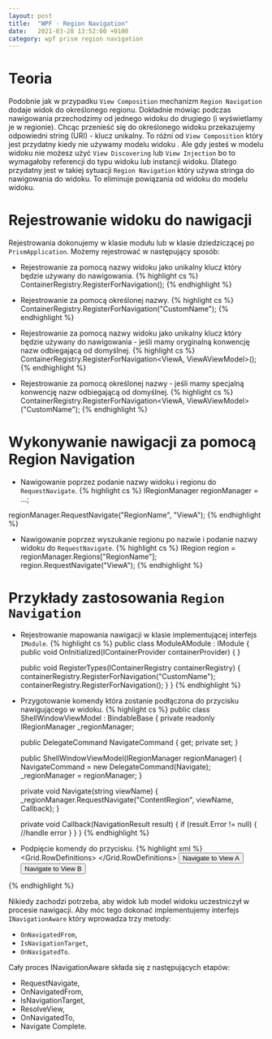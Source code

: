 ```yaml
---
layout: post
title:  "WPF - Region Navigation"
date:   2021-03-28 13:52:00 +0100
category: wpf prism region navigation
---
```

# Teoria
Podobnie jak w przypadku `View Composition` mechanizm `Region Navigation` dodaje widok do określonego regionu. Dokładnie mówiąc podczas nawigowania przechodzimy od jednego widoku do drugiego (i wyświetlamy je w regionie).
Chcąc przenieść się do określonego widoku przekazujemy odpowiedni string (URI) - klucz unikalny. To różni od `View Composition` który jest przydatny kiedy nie używamy modelu widoku . Ale gdy jesteś w modelu widoku nie możesz użyć `View Discovering` lub `View Injection` bo to wymagałoby referencji do typu widoku lub instancji widoku. Dlatego przydatny jest w takiej sytuacji `Region Navigation` który używa stringa do nawigowania do widoku. To eliminuje powiązania od widoku do modelu widoku.
 
# Rejestrowanie widoku do nawigacji
Rejestrowania dokonujemy w klasie modułu lub w klasie dziedziczącej po `PrismApplication`.
Możemy rejestrować w następujący sposób:
 
*  Rejestrowanie za pomocą nazwy widoku jako unikalny klucz który będzie używany do nawigowania.
{% highlight cs %}
ContainerRegistry.RegisterForNavigation<ViewA>();
{% endhighlight %}

* Rejestrowanie za pomocą określonej nazwy.
{% highlight cs %}
ContainerRegistry.RegisterForNavigation<ViewA>("CustomName"); 
{% endhighlight %}

* Rejestrowanie za pomocą nazwy widoku jako unikalny klucz który będzie używany do nawigowania - jeśli mamy oryginalną konwencję nazw odbiegającą od domyślnej.
{% highlight cs %}
ContainerRegistry.RegisterForNavigation<ViewA, ViewAViewModel>();
{% endhighlight %}

* Rejestrowanie za pomocą określonej nazwy - jeśli mamy specjalną konwencję nazw odbiegającą od domyślnej.
{% highlight cs %}
ContainerRegistry.RegisterForNavigation<ViewA, ViewAViewModel>("CustomName"); 
{% endhighlight %}

# Wykonywanie nawigacji za pomocą Region Navigation

* Nawigowanie poprzez podanie nazwy widoku i regionu do `RequestNavigate`.
{% highlight cs %}
IRegionManager regionManager = ...;

regionManager.RequestNavigate("RegionName", "ViewA");
{% endhighlight %}

* Nawigowanie poprzez wyszukanie regionu po nazwie i podanie nazwy widoku do `RequestNavigate`.
{% highlight cs %}
IRegion region = regionManager.Regions["RegionName"];
region.RequestNavigate("ViewA");
{% endhighlight %}

# Przykłady zastosowania `Region Navigation`

* Rejestrowanie mapowania nawigacji w klasie implementującej interfejs `IModule`.
{% highlight cs %}
public class ModuleAModule : IModule
{
    public void OnInitialized(IContainerProvider containerProvider)
    {
    }

    public void RegisterTypes(IContainerRegistry containerRegistry)
    {
        containerRegistry.RegisterForNavigation<ViewA>("CustomName");
        containerRegistry.RegisterForNavigation<ViewB>();
    }
}
{% endhighlight %}

* Przygotowanie komendy która zostanie podłączona do przycisku nawigującego w widoku.
{% highlight cs %}
public class ShellWindowViewModel : BindableBase
{
    private readonly IRegionManager _regionManager;

    public DelegateCommand<string> NavigateCommand { get; private set; }

    public ShellWindowViewModel(IRegionManager regionManager)
    {
        NavigateCommand = new DelegateCommand<string>(Navigate);
        _regionManager = regionManager;
    }

    private void Navigate(string viewName)
    {
        _regionManager.RequestNavigate("ContentRegion", viewName, Callback);
    }

    private void Callback(NavigationResult result)
    {
        if (result.Error != null)
        {
            //handle error
        }
    }
}
{% endhighlight %}

* Podpięcie komendy do przycisku.
{% highlight xml %}
<Window x:Class="PrismDemo.Views.ShellWindow"
        xmlns="http://schemas.microsoft.com/winfx/2006/xaml/presentation"
        xmlns:x="http://schemas.microsoft.com/winfx/2006/xaml"
        xmlns:prism="http://prismlibrary.com/"
        prism:ViewModelLocator.AutoWireViewModel="True"
        Title="ShellWindow" Height="450" Width="800">
    <Grid>
        <Grid.RowDefinitions>
            <RowDefinition Height="auto"/>
            <RowDefinition Height="*"/>
        </Grid.RowDefinitions>
        <StackPanel Grid.Row="0" Orientation="Horizontal" Margin="5" >
            <Button Command="{Binding NavigateCommand}" CommandParameter="CustomName" Margin="5">Navigate to View A</Button>
            <Button Command="{Binding NavigateCommand}" CommandParameter="ViewB" Margin="5">Navigate to View B</Button>
        </StackPanel>
        <ContentControl Grid.Row="1" prism:RegionManager.RegionName="ContentRegion" />
    </Grid>
</Window>
{% endhighlight %}


Nikiedy zachodzi potrzeba, aby widok lub model widoku uczestniczył w procesie nawigacji. Aby móc tego dokonać implementujemy interfejs `INavigationAware` który wprowadza trzy metody:
* `OnNavigatedFrom`,
* `IsNavigationTarget`,
* `OnNavigatedTo`.

Cały proces INavigationAware składa się z następujących etapów:
* RequestNavigate,
* OnNavigatedFrom,
* IsNavigationTarget,
* ResolveView,
* OnNavigatedTo,
* Navigate Complete.

